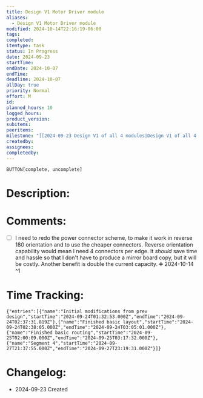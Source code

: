 ```yaml
---
title: Design V1 Motor Driver module
aliases:
  - Design V1 Motor Driver module
modified: 2024-10-14T22:16:19-06:00
tags: 
completed: 
itemtype: task
status: In Progress
date: 2024-09-23
startTime: 
endDate: 2024-10-07
endTime: 
deadline: 2024-10-07
allDay: true
priority: Normal
effort: M
id: 
planned_hours: 10
logged_hours: 
product_version: 
subitems: 
peeritems: 
milestone: "[[2024-09-23 Design V1 of all 4 modules|Design V1 of all 4 modules]]"
createdby: 
assignees: 
completedby: 
---
```

`BUTTON[complete, uncomplete]`

# Description:

# Comments:
- [ ] I need to redo the power connector scheme, to make it work in reverse 180 orientation and to use the cheaper connectors. Reverse orientation capability would mean I need 4 connectors per edge. It *should* save time and hassle so that I don't have to produce a mirror board copy, but it will be costly. Another benefit is double the current capacity. ➕ 2024-10-14 ^1

# Time Tracking:
```simple-time-tracker
{"entries":[{"name":"Initial modifications from prev design","startTime":"2024-09-24T01:32:53.000Z","endTime":"2024-09-24T02:37:31.819Z"},{"name":"Finished basic layout","startTime":"2024-09-24T02:38:05.000Z","endTime":"2024-09-24T03:05:01.000Z"},{"name":"Finished basic routing","startTime":"2024-09-25T02:00:09.000Z","endTime":"2024-09-25T03:17:32.000Z"},{"name":"Segment 4","startTime":"2024-09-27T21:37:55.000Z","endTime":"2024-09-27T23:19:31.000Z"}]}
```

# Changelog:
- 2024-09-23 Created